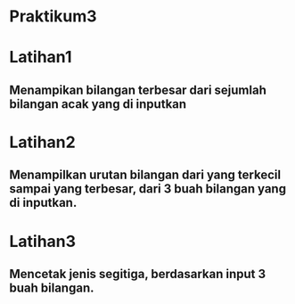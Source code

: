 # Praktikum3
  # Latihan1
  ## Menampikan bilangan terbesar dari sejumlah bilangan acak yang di inputkan
  # Latihan2
  ## Menampilkan urutan bilangan dari yang terkecil sampai yang terbesar, dari 3 buah bilangan yang di inputkan.
  # Latihan3
  ## Mencetak jenis segitiga, berdasarkan input 3 buah bilangan.
